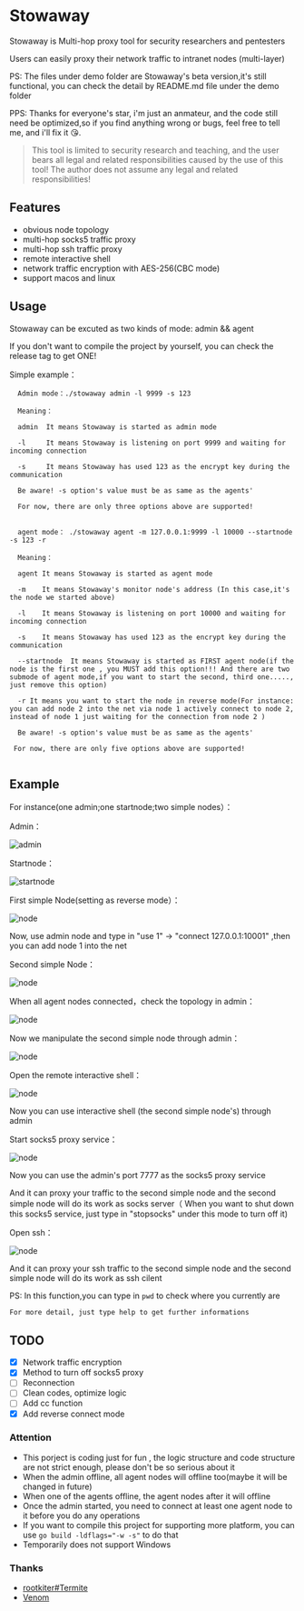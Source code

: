 # Stowaway

Stowaway is Multi-hop proxy tool for security researchers and pentesters

Users can easily proxy their network traffic to intranet nodes (multi-layer)

PS: The files under demo folder are Stowaway's beta version,it's still functional, you can check the detail by README.md file under the demo folder

PPS: Thanks for everyone's star, i'm just an anmateur, and the code still need be optimized,so if you find anything wrong or bugs, feel free to tell me, and i'll fix it :kissing_heart:. 
> This tool is limited to security research and teaching, and the user bears all legal and related responsibilities caused by the use of this tool! The author does not assume any legal and related responsibilities!

## Features

- obvious node topology
- multi-hop socks5 traffic proxy
- multi-hop ssh traffic proxy
- remote interactive shell
- network traffic encryption with AES-256(CBC mode)
- support macos and linux

## Usage

Stowaway can be excuted as two kinds of mode: admin && agent


If you don't want to compile the project by yourself, you can check the release tag to get ONE!

Simple example：
```
  Admin mode：./stowaway admin -l 9999 -s 123
  
  Meaning：
  
  admin  It means Stowaway is started as admin mode
  
  -l     It means Stowaway is listening on port 9999 and waiting for incoming connection

  -s     It means Stowaway has used 123 as the encrypt key during the communication
  
  Be aware! -s option's value must be as same as the agents' 

  For now, there are only three options above are supported!
 
```
```
  agent mode： ./stowaway agent -m 127.0.0.1:9999 -l 10000 --startnode -s 123 -r
  
  Meaning：
  
  agent It means Stowaway is started as agent mode 
  
  -m    It means Stowaway's monitor node's address (In this case,it's the node we started above)
  
  -l    It means Stowaway is listening on port 10000 and waiting for incoming connection 

  -s    It means Stowaway has used 123 as the encrypt key during the communication 

  --startnode  It means Stowaway is started as FIRST agent node(if the node is the first one , you MUST add this option!!! And there are two submode of agent mode,if you want to start the second, third one....., just remove this option)

  -r It means you want to start the node in reverse mode(For instance: you can add node 2 into the net via node 1 actively connect to node 2, instead of node 1 just waiting for the connection from node 2 )

  Be aware! -s option's value must be as same as the agents' 

 For now, there are only five options above are supported!
  
```

## Example

For instance(one admin;one startnode;two simple nodes）：

Admin：

![admin](https://github.com/ph4ntonn/Stowaway/blob/master/img/admin.png)

Startnode：

![startnode](https://github.com/ph4ntonn/Stowaway/blob/master/img/startnode.png)

First simple Node(setting as reverse mode）：

![node](https://github.com/ph4ntonn/Stowaway/blob/master/img/node1.png)

Now, use admin node and type in "use 1" -> "connect 127.0.0.1:10001" ,then you can add node 1 into the net

Second simple Node：

![node](https://github.com/ph4ntonn/Stowaway/blob/master/img/node2.png)

When all agent nodes connected，check the topology in admin：

![node](https://github.com/ph4ntonn/Stowaway/blob/master/img/chain.png)

Now we manipulate the second simple node through admin：

![node](https://github.com/ph4ntonn/Stowaway/blob/master/img/manipulate.png)

Open the remote interactive shell：

![node](https://github.com/ph4ntonn/Stowaway/blob/master/img/shell.png)

Now you can use interactive shell (the second simple node's) through admin

Start socks5 proxy service：

![node](https://github.com/ph4ntonn/Stowaway/blob/master/img/socks5.png)


Now you can use the admin's port 7777 as the socks5 proxy service

And it can proxy your traffic to the second simple node and the second simple node will do its work as socks server（ When you want to shut down this socks5 service, just type in "stopsocks" under this mode to turn off it)

Open ssh：

![node](https://github.com/ph4ntonn/Stowaway/blob/master/img/ssh.png)

And it can proxy your ssh traffic to the second simple node and the second simple node will do its work as ssh cilent

PS: In this function,you can type in ```pwd``` to check where you currently are

```
For more detail, just type help to get further informations
```
## TODO

- [x] Network traffic encryption
- [x] Method to turn off socks5 proxy
- [ ] Reconnection
- [ ] Clean codes, optimize logic
- [ ] Add cc function
- [x] Add reverse connect mode

### Attention

- This porject is coding just for fun , the logic structure and code structure are not strict enough, please don't be so serious about it
- When the admin offline, all agent nodes will offline too(maybe it will be changed in future)
- When one of the agents offline, the agent nodes after it will offline
- Once the admin started, you need to connect at least one agent node to it before you do any operations
- If you want to compile this project for supporting more platform, you can use ```go build -ldflags="-w -s"``` to do that
- Temporarily does not support Windows

### Thanks

- [rootkiter#Termite](https://github.com/rootkiter/Termite)
- [Venom](https://github.com/Dliv3/Venom)